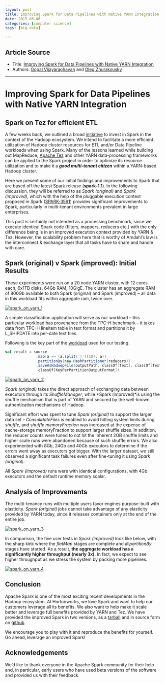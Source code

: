 ```yaml
---
layout: post
title: Improving Spark for Data Pipelines with Native YARN Integration
date: 2015-06-06
categories: [computer science]
tags: [big data]

---
```



## Article Source
* Title: [Improving Spark for Data Pipelines with Native YARN Integration](http://hortonworks.com/blog/improving-spark-data-pipelines-native-yarn-integration/)
* Authors: [Gopal
Vijayaraghavan](http://hortonworks.com/blog/author/gopalv/ "Posts by Gopal Vijayaraghavan")
and [Oleg
Zhurakousky](http://hortonworks.com/blog/author/oleg/ "Posts by Oleg Zhurakousky")

---


# Improving Spark for Data Pipelines with Native YARN Integration 

## Spark on Tez for efficient ETL


A few weeks back, we outlined a broad
[initiative](http://hortonworks.com/blog/extending-spark-yarn-enterprise-hadoop/ "initiative")
to invest in Spark in the context of the Hadoop ecosystem. We intend to
facilitate a more efficient utilization of Hadoop cluster resources for
ETL and/or Data Pipeline workloads when using Spark. Many of the lessons
learned while building out MapReduce, [Apache
Tez](http://hortonworks.com/hadoop/tez "Apache Tez") and other YARN
data-processing frameworks can be applied to the Spark project in order
to optimize its resource utilization and to make it a ***good
multi-tenant citizen*** within a YARN-based Hadoop cluster.

Here we present some of our initial findings and improvements to Spark
that are based off the latest Spark release (**spark-1.1**). In the
following discussion, they will be referred to as *Spark (original)* and
*Spark (improved)*, which with the help of the pluggable execution
context proposed in Spark
([SPARK-3561](https://issues.apache.org/jira/browse/SPARK-3561 "SPARK-3561"))
provides significant improvements to Spark, particularly in multi-tenant
environments prevalent in large enterprises.

This post is certainly not intended as a processing benchmark, since we
execute identical Spark code (filters, mappers, reducers etc.) with the
only difference being is in an improved execution context provided by
YARN & Tez. However, the scalability problem here that is worthy of
Amdahl’s law is the interconnect & exchange layer that all tasks have to
share and handle with care.

## Spark (original) v Spark (improved): Initial Results

These experiments were run on a 20 node YARN cluster, with 12 cores
each, 6x1TB disks, 64Gb RAM, 10GigE. The cluster has an aggregate RAM of
800Gb available to both Spark (original) and Spark (improved) – all data
in this workload fits within aggregate ram, twice over.

[![spark\_on\_yarn\_1](http://hortonworks.com/wp-content/uploads/2014/10/spark_on_yarn_1.png)](http://hortonworks.com/wp-content/uploads/2014/10/spark_on_yarn_1.png)

A simple classification application will serve as our workload – this
particular workload has provenance from the TPC-H benchmark – it takes
data from TPC-H lineitem table in text format and partitions it by
L\_SHIPDATE into per-date text files.

Following is the key part of the
[workload](https://gist.github.com/zhzhan/e977b171f7968e97d56d#file-gistfile1-txt-L55 "the workload")
used for our testing:

```scala
val result = source
              .map(a => (a.split('|')(10), a))
              .partitionBy(new HashPartitioner(reducers))
              .saveAsHadoopFile(outputPath, classOf[Text], classOf[Text],          
               classOf[KeyPerPartitionOutputFormat])
```

[![spark\_on\_yarn\_2](http://hortonworks.com/wp-content/uploads/2014/10/spark_on_yarn_2.png)](http://hortonworks.com/wp-content/uploads/2014/10/spark_on_yarn_2.png)

*Spark (original)* takes the direct approach of exchanging data between
executors through its *ShuffleManager*, while *Spark (improved)*is using
the shuffle mechanism that is part of YARN and secured by the well-known
authentication mechanisms of Hadoop.

Significant effort was spent to tune *Spark (original)* to support the
larger data set – *ConsolidateFiles* is enabled to avoid hitting system
limits during *shuffle*, and *shuffle* *memoryFraction* was increased at
the expense of cache-storage memoryFraction to support larger shuffle
sizes. In addition, the reducer counts were tuned to not hit the
inherent 2GB shuffle limits and higher scale runs were abandoned because
of such shuffle errors. We also experimented with 8Gb, 24Gb and 40Gb
executors to determine if the errors went away as executors got bigger.
With the larger dataset, we still observed a significant task failures
even after fine-tuning it using *Spark (original)*.

All *Spark (improved)* runs were with identical configurations, with 4Gb
executors and the default runtime memory scalar.

## Analysis of Improvements

The multi-tenancy runs with multiple users favor engines purpose-built
with elasticity. *Spark (original)* jobs cannot take advantage of any
elasticity provided by YARN today, since it releases containers only at
the end of the entire job.

[![spark\_on\_yarn\_3](http://hortonworks.com/wp-content/uploads/2014/10/spark_on_yarn_3.png)](http://hortonworks.com/wp-content/uploads/2014/10/spark_on_yarn_3.png)

In comparison, the five user tests in *Spark (improved)* look like
below, with the sharp kink where the *flatMap* stages are complete and
all*partitionBy* stages have started. As a result, **the aggregate
workload has a significantly higher throughput (nearly 3x)**. In fact,
we expect to see higher throughput as we stress the system by packing
more pipelines.

[![spark\_on\_yarn\_4](http://hortonworks.com/wp-content/uploads/2014/10/spark_on_yarn_4.png)](http://hortonworks.com/wp-content/uploads/2014/10/spark_on_yarn_4.png)

## Conclusion

Apache Spark is one of the most exciting recent developments in the
Hadoop ecosystem. At Hortonworks, we love Spark and want to help our
customers leverage all its benefits. We also want to help make it scale
better and leverage full benefits provided by YARN and Tez. We have
provided the improved Spark in two versions, as a
[tarball](http://public-repo-1.hortonworks.com/HDP-LABS/Projects/spark/1.1.0/spark-1.1.0.2.1.5.0-702-bin-2.4.0.2.1.5.0-695.tgz "tarball")
and in source form on
[github](https://github.com/hortonworks/spark-native-yarn "githhub").

We encourage you to play with it and reproduce the benefits for
yourself. Go ahead, leverage an improved Spark!

## Acknowledgements

We’d like to thank everyone in the Apache Spark community for their help
and, in particular, early users who have used beta versions of the
software and provided us with their feedback.

